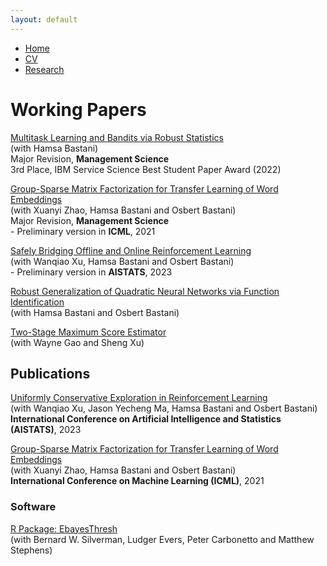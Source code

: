 ```yaml
---
layout: default
---
```


<ul class='menu'>
<li><a href="./">Home</a></li>
<li><a href="./CV.pdf">CV</a></li>
<li><a href="./research.html">Research</a></li>
</ul>

<div>
<h1>Working Papers</h1>

<p><a href="https://arxiv.org/abs/2112.14233">Multitask Learning and Bandits via Robust Statistics</a><br>
(with Hamsa Bastani)<br>
Major Revision, <b>Management Science</b><br>
<span class='award'>3rd Place, IBM Service Science Best Student Paper Award (2022)</span></p>

<p><a href="https://arxiv.org/abs/2104.08928">Group-Sparse Matrix Factorization for Transfer Learning of Word Embeddings</a><br>
(with Xuanyi Zhao, Hamsa Bastani and Osbert Bastani)<br>
Major Revision, <b>Management Science</b><br>
- Preliminary version in <b>ICML</b>, 2021</p>

<p><a href="https://arxiv.org/abs/2110.13060">Safely Bridging Offline and Online Reinforcement Learning</a><br>
(with Wanqiao Xu, Hamsa Bastani and Osbert Bastani)<br>
- Preliminary version in <b>AISTATS</b>, 2023</p>

<p><a href="https://arxiv.org/abs/2109.10935">Robust Generalization of Quadratic Neural Networks via Function Identification</a><br>
(with Hamsa Bastani and Osbert Bastani)</p>

<p><a href="https://arxiv.org/abs/2009.02854v4">Two-Stage Maximum Score Estimator</a><br>
(with Wayne Gao and Sheng Xu)</p>

<h2>Publications</h2>

<p><a href="https://proceedings.mlr.press/v206/xu23j.html">Uniformly Conservative Exploration in Reinforcement Learning</a><br>
(with Wanqiao Xu, Jason Yecheng Ma, Hamsa Bastani and Osbert Bastani)<br>
<b>International Conference on Artificial Intelligence and Statistics (AISTATS)</b>, 2023</p>

<p><a href="http://proceedings.mlr.press/v139/xu21l.html">Group-Sparse Matrix Factorization for Transfer Learning of Word Embeddings</a><br>
(with Xuanyi Zhao, Hamsa Bastani and Osbert Bastani)<br>
<b>International Conference on Machine Learning (ICML)</b>, 2021</p>

<h3>Software</h3>

<p><a href="https://github.com/stephenslab/EbayesThresh">R Package: EbayesThresh</a><br>
(with Bernard W. Silverman, Ludger Evers, Peter Carbonetto and Matthew Stephens)<br></p>
</div>

